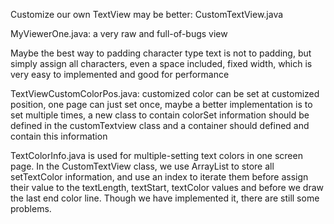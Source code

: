 Customize our own TextView may be better: CustomTextView.java

MyViewerOne.java: a very raw and full-of-bugs view

Maybe the best way to padding character type text is not to padding, but simply assign all characters, even a space included, fixed width, which is very easy to implemented and good for performance

TextViewCustomColorPos.java: customized color can be set at customized position, one page can just set once, maybe a better implementation is to set multiple times, a new class to contain colorSet information should be defined in the customTextview class and a container should defined and contain this information 

TextColorInfo.java is used for multiple-setting text colors in one screen page. In the CustomTextView class, we use ArrayList to store all setTextColor information, and use an index to iterate them before assign their value to the textLength, textStart, textColor values and before we draw the last end color line. Though we have implemented it, there are still some problems.
